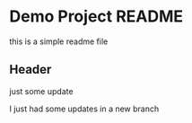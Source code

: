 # Demo Project README

this is a simple readme file

## Header

just some update

I just had some updates in a new branch 